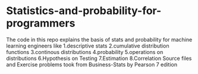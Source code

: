 # Statistics-and-probability-for-programmers
The code in this repo explains the basis of stats and probability for machine learning engineers like
1.descriptive stats
2.cumulative distribution functions
3.continous distributions
4.probability
5.operations on distributions
6.Hypothesis on Testing
7.Estimation
8.Correlation
Source files and Exercise problems took from Business-Stats by Pearson 7 edition
